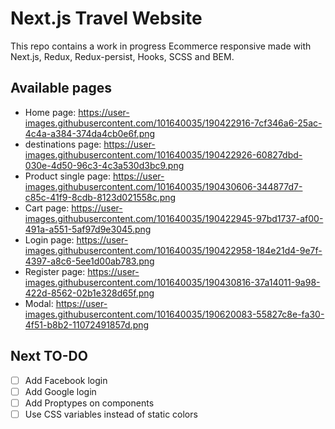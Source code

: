 
# Next.js Travel Website

This repo contains a work in progress Ecommerce responsive made with Next.js, Redux, Redux-persist, Hooks, SCSS and BEM. 
## Available pages

- Home page: https://user-images.githubusercontent.com/101640035/190422916-7cf346a6-25ac-4c4a-a384-374da4cb0e6f.png
- destinations page:  https://user-images.githubusercontent.com/101640035/190422926-60827dbd-030e-4d50-96c3-4c3a530d3bc9.png
- Product single page: https://user-images.githubusercontent.com/101640035/190430606-344877d7-c85c-41f9-8cdb-8123d021558c.png
- Cart page: https://user-images.githubusercontent.com/101640035/190422945-97bd1737-af00-491a-a551-5af97d9e3045.png
- Login page:  https://user-images.githubusercontent.com/101640035/190422958-184e21d4-9e7f-4397-a8c6-5ee1d00ab783.png
- Register page: https://user-images.githubusercontent.com/101640035/190430816-37a14011-9a98-422d-8562-02b1e328d65f.png
- Modal: https://user-images.githubusercontent.com/101640035/190620083-55827c8e-fa30-4f51-b8b2-11072491857d.png


## Next TO-DO

- [ ] Add Facebook login
- [ ] Add Google login
- [ ] Add Proptypes on components
- [ ] Use CSS variables instead of static colors
